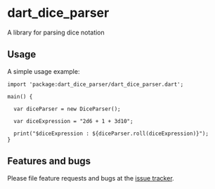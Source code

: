 # dart_dice_parser

A library for parsing dice notation


## Usage

A simple usage example:

    import 'package:dart_dice_parser/dart_dice_parser.dart';

    main() {
      
      var diceParser = new DiceParser();
      
      var diceExpression = "2d6 + 1 + 3d10";
      
      print("$diceExpression : ${diceParser.roll(diceExpression)}");
    }

## Features and bugs

Please file feature requests and bugs at the [issue tracker][tracker].

[tracker]: https://github.com/stevesea/dart-dice-parser/issues
